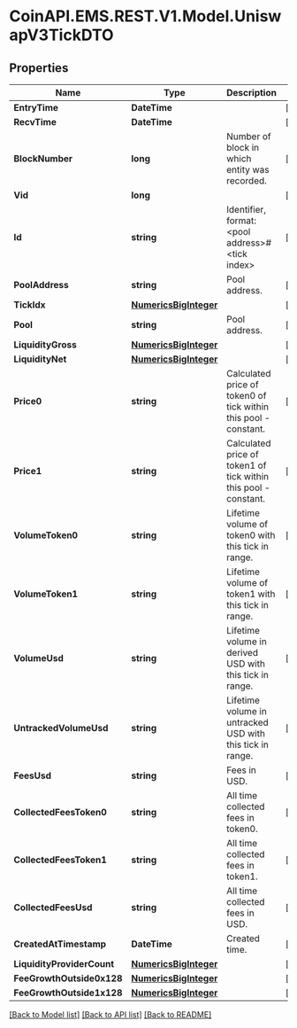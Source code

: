 
# CoinAPI.EMS.REST.V1.Model.UniswapV3TickDTO

## Properties

Name | Type | Description | Notes
------------ | ------------- | ------------- | -------------
**EntryTime** | **DateTime** |  | [optional] 
**RecvTime** | **DateTime** |  | [optional] 
**BlockNumber** | **long** | Number of block in which entity was recorded. | [optional] 
**Vid** | **long** |  | [optional] 
**Id** | **string** | Identifier, format: &lt;pool address&gt;#&lt;tick index&gt; | [optional] 
**PoolAddress** | **string** | Pool address. | [optional] 
**TickIdx** | [**NumericsBigInteger**](NumericsBigInteger.md) |  | [optional] 
**Pool** | **string** | Pool address. | [optional] 
**LiquidityGross** | [**NumericsBigInteger**](NumericsBigInteger.md) |  | [optional] 
**LiquidityNet** | [**NumericsBigInteger**](NumericsBigInteger.md) |  | [optional] 
**Price0** | **string** | Calculated price of token0 of tick within this pool - constant. | [optional] 
**Price1** | **string** | Calculated price of token1 of tick within this pool - constant. | [optional] 
**VolumeToken0** | **string** | Lifetime volume of token0 with this tick in range. | [optional] 
**VolumeToken1** | **string** | Lifetime volume of token1 with this tick in range. | [optional] 
**VolumeUsd** | **string** | Lifetime volume in derived USD with this tick in range. | [optional] 
**UntrackedVolumeUsd** | **string** | Lifetime volume in untracked USD with this tick in range. | [optional] 
**FeesUsd** | **string** | Fees in USD. | [optional] 
**CollectedFeesToken0** | **string** | All time collected fees in token0. | [optional] 
**CollectedFeesToken1** | **string** | All time collected fees in token1. | [optional] 
**CollectedFeesUsd** | **string** | All time collected fees in USD. | [optional] 
**CreatedAtTimestamp** | **DateTime** | Created time. | [optional] 
**LiquidityProviderCount** | [**NumericsBigInteger**](NumericsBigInteger.md) |  | [optional] 
**FeeGrowthOutside0x128** | [**NumericsBigInteger**](NumericsBigInteger.md) |  | [optional] 
**FeeGrowthOutside1x128** | [**NumericsBigInteger**](NumericsBigInteger.md) |  | [optional] 

[[Back to Model list]](../README.md#documentation-for-models)
[[Back to API list]](../README.md#documentation-for-api-endpoints)
[[Back to README]](../README.md)

